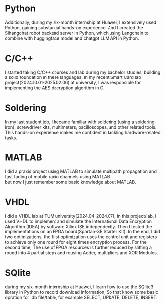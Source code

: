 # Python
Additionally, during my six-month internship at Huawei, I extensively used Python, gaining substantial hands-on experience.
And I created the Sihangchat robot backend server in Python, which using Langchain to combine with huggingface model and chatgpt LLM API in Python.
# C/C++
I started taking C/C++ courses and lab during my bachelor studies, building a solid foundation in these languages. In my recent Smart Card lab project(2024.10.01-2025.02.06) at university, I was responsible for implementing the AES decryption algorithm in C. 
# Soldering
In my last student job, I became familiar with soldering (using a soldering iron), screwdriver kits, multimeters, oscilloscopes, and other related tools. This hands-on experience makes me confident in tackling hardware-related tasks.
# MATLAB
I did a praxis project using MATLAB to simulate multipath propagation and fast fading of mobile radio channels using MATLAB.  
but now I just remember some basic knowledge about MATLAB. 
# VHDL
I did a VHDL lab at TUM university(2024.04-2024.07), In this project/lab, I used VHDL to implement and simulate the International Data Encryption Algorithm (IDEA) by software Xilinx ISE independently. Then I tested the implementations on an FPGA board(Spartan-3E Starter Kit). In the end, I did two optimizations, the first optimization uses the control unit and registers to achieve only one round for eight times encryption process. For the second time, The use of FPGA resources is further reduced by slitting a round into 4 partial steps and reusing Adder, multipliers and XOR Modules.
# SQlite
during my six-month internship at Huawei, I learn how to use the SQlite3 library in Python to record download information, So that know some basic opration for .db file/table, for example SELECT, UPDATE, DELETE,  INSERT.
